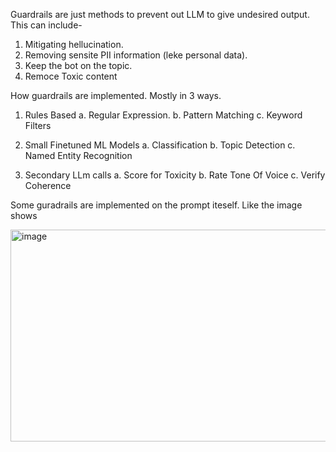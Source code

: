 Guardrails are just methods to prevent out LLM to give undesired output.
This can include-
1. Mitigating hellucination.
2. Removing sensite PII information (leke personal data).
3. Keep the bot on the topic.
4. Remoce Toxic content

How guardrails are implemented. Mostly in 3 ways.
1. Rules Based
   a. Regular Expression.
   b. Pattern Matching
   c. Keyword Filters

2. Small Finetuned ML Models
   a. Classification
   b. Topic Detection
   c. Named Entity Recognition

3. Secondary LLm calls
   a. Score for Toxicity
   b. Rate Tone Of Voice
   c. Verify Coherence

Some guradrails are implemented on the prompt iteself. Like the image shows

<img width="508" height="339" alt="image" src="https://github.com/user-attachments/assets/3a795d9c-b444-47f3-ae2a-9f66aec5cb32" />
